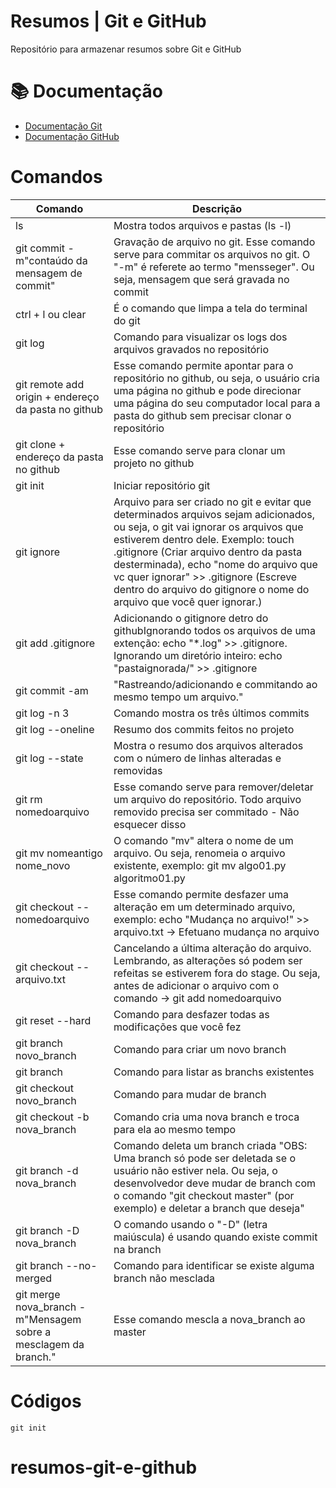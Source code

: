 # Resumos | Git e GitHub 

Repositório para armazenar resumos sobre Git e GitHub 

# 📚 Documentação

- [Documentação Git](https://git-scm.com/doc)
- [Documentação GitHub](https://docs.github.com/)

# Comandos

| Comando | Descrição |
|------|--------|
|ls | Mostra todos arquivos e pastas (ls -l)|
|git commit -m"contaúdo da mensagem de commit" | Gravação de arquivo no git. Esse comando serve para commitar os arquivos no git. O "-m" é referete ao termo "mensseger". Ou seja, mensagem que será gravada no commit |
|ctrl + l ou clear | É o comando que limpa a tela do terminal do git|
|git log | Comando para visualizar os logs dos arquivos gravados no repositório|
|git remote add origin + endereço da pasta no github | Esse comando permite apontar para o repositório no github, ou seja, o usuário cria uma página no github e pode direcionar uma página do seu computador local para a pasta do github sem precisar clonar o repositório|
|git clone + endereço da pasta no github | Esse comando serve para clonar um projeto no github|
|git init | Iniciar repositório git|
|git ignore | Arquivo para ser criado no git e evitar que determinados arquivos sejam adicionados, ou seja, o git vai ignorar os arquivos que estiverem dentro dele. Exemplo: touch .gitignore (Criar arquivo dentro da pasta desterminada), echo "nome do arquivo que vc quer ignorar" >> .gitignore (Escreve dentro do arquivo do gitignore o nome do arquivo que você quer ignorar.) |
|git add .gitignore | Adicionando o gitignore detro do githubIgnorando todos os arquivos de uma extenção: echo "*.log" >> .gitignore. Ignorando um diretório inteiro: echo "pastaignorada/" >> .gitignore|
|git commit -am |"Rastreando/adicionando e commitando ao mesmo tempo um arquivo."|
|git log -n 3 |Comando mostra os três últimos commits|
|git log --oneline | Resumo dos commits feitos no projeto|
|git log --state | Mostra o resumo dos arquivos alterados com o número de linhas alteradas e removidas|
|git rm nomedoarquivo | Esse comando serve para remover/deletar um arquivo do repositório. Todo arquivo removido precisa ser commitado - Não esquecer disso|
|git mv nomeantigo nome_novo | O comando "mv" altera o nome de um arquivo. Ou seja, renomeia o arquivo existente, exemplo: git mv algo01.py algoritmo01.py|
|git checkout -- nomedoarquivo | Esse comando permite desfazer uma alteração em um determinado arquivo, exemplo: echo "Mudança no arquivo!" >> arquivo.txt -> Efetuano mudança no arquivo|
|git checkout -- arquivo.txt | Cancelando a última alteração do arquivo. Lembrando, as alterações só podem ser refeitas se estiverem fora do stage. Ou seja, antes de adicionar o arquivo com o comando -> git add nomedoarquivo|
|git reset --hard | Comando para desfazer todas as modificações que você fez|
|git branch novo_branch | Comando para criar um novo branch|
|git branch | Comando para listar as branchs existentes|
|git checkout novo_branch | Comando para mudar de branch|
|git checkout -b nova_branch | Comando cria uma nova branch e troca para ela ao mesmo tempo|
|git branch -d nova_branch | Comando deleta um branch criada "OBS: Uma branch só pode ser deletada se o usuário não estiver nela. Ou seja, o desenvolvedor deve mudar de branch com o comando "git checkout master" (por exemplo) e deletar a branch que deseja"|
|git branch -D nova_branch | O comando usando o "-D" (letra maiúscula) é usando quando existe commit na branch|
|git branch --no-merged | Comando para identificar se existe alguma branch não mesclada|
|git merge nova_branch -m"Mensagem sobre a mesclagem da branch." | Esse comando mescla a nova_branch ao master|


# Códigos
```
git init 
```
# resumos-git-e-github
